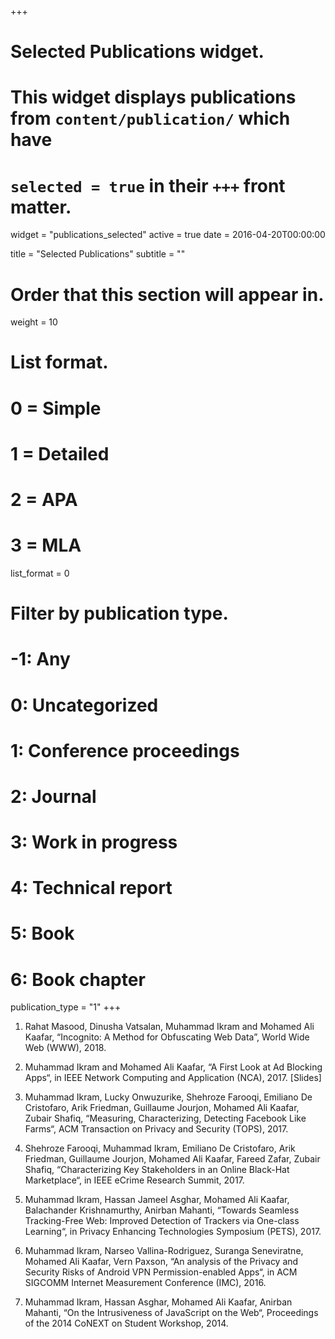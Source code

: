 +++
# Selected Publications widget.
# This widget displays publications from `content/publication/` which have
# `selected = true` in their `+++` front matter.
widget = "publications_selected"
active = true
date = 2016-04-20T00:00:00

title = "Selected Publications"
subtitle = ""

# Order that this section will appear in.
weight = 10

# List format.
#   0 = Simple
#   1 = Detailed
#   2 = APA
#   3 = MLA
list_format = 0

# Filter by publication type.
# -1: Any
#  0: Uncategorized
#  1: Conference proceedings
#  2: Journal
#  3: Work in progress
#  4: Technical report
#  5: Book
#  6: Book chapter
publication_type = "1"
+++
1. Rahat Masood, Dinusha Vatsalan, Muhammad Ikram  and Mohamed Ali Kaafar, “Incognito: A Method for Obfuscating Web Data”, World Wide Web (WWW), 2018.

2. Muhammad Ikram and Mohamed Ali Kaafar, “A First Look at Ad Blocking Apps“, in IEEE Network Computing and Application (NCA), 2017. [Slides]

3. Muhammad Ikram, Lucky Onwuzurike, Shehroze Farooqi, Emiliano De Cristofaro, Arik Friedman, Guillaume Jourjon, Mohamed Ali Kaafar, Zubair Shafiq, “Measuring, Characterizing, Detecting Facebook Like Farms“, ACM Transaction on Privacy and Security (TOPS), 2017.

4. Shehroze Farooqi, Muhammad Ikram, Emiliano De Cristofaro, Arik Friedman, Guillaume Jourjon, Mohamed Ali Kaafar, Fareed Zafar, Zubair Shafiq, “Characterizing Key Stakeholders in an Online Black-Hat Marketplace“, in IEEE eCrime Research Summit, 2017.

5. Muhammad Ikram, Hassan Jameel Asghar, Mohamed Ali Kaafar, Balachander Krishnamurthy, Anirban Mahanti, “Towards Seamless Tracking-Free Web: Improved Detection of Trackers via One-class Learning“, in Privacy Enhancing Technologies Symposium (PETS), 2017.

6. Muhammad Ikram, Narseo Vallina-Rodriguez, Suranga Seneviratne, Mohamed Ali Kaafar, Vern Paxson, “An analysis of the Privacy and Security Risks of Android VPN Permission-enabled Apps“, in ACM SIGCOMM Internet Measurement Conference (IMC), 2016.

7. Muhammad Ikram, Hassan Asghar, Mohamed Ali Kaafar, Anirban Mahanti, “On the Intrusiveness of JavaScript on the Web“, Proceedings of the 2014 CoNEXT on Student Workshop, 2014.
